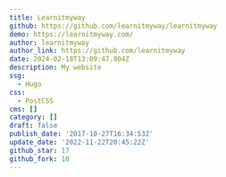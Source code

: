 ```yaml
---
title: Learnitmyway
github: https://github.com/learnitmyway/learnitmyway
demo: https://learnitmyway.com/
author: learnitmyway
author_link: https://github.com/learnitmyway
date: 2024-02-18T13:09:47.804Z
description: My website
ssg:
  - Hugo
css:
  - PostCSS
cms: []
category: []
draft: false
publish_date: '2017-10-27T16:34:53Z'
update_date: '2022-11-22T20:45:22Z'
github_star: 17
github_fork: 10
---
```

